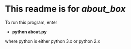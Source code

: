 This readme is for *about_box*
==============================

To run this program, enter

* **python about.py**

where python is either python 3.x or python 2.x
